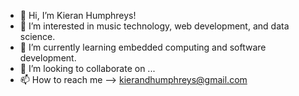 - 👋 Hi, I’m Kieran Humphreys!
- 👀 I’m interested in music technology, web development, and data science.
- 🌱 I’m currently learning embedded computing and software development.
- 💞️ I’m looking to collaborate on ...
- 📫 How to reach me --> kierandhumphreys@gmail.com

<!---
keyrons-hub/keyrons-hub is a ✨ special ✨ repository because its `README.md` (this file) appears on your GitHub profile.
You can click the Preview link to take a look at your changes.
--->
